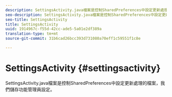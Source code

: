 ```yaml
---
description: SettingsActivity.java檔案是控制SharedPreferences中設定更新處理的檔案，我們儲存功能管理員設定。
seo-description: SettingsActivity.java檔案是控制SharedPreferences中設定更新處理的檔案，我們儲存功能管理員設定。
seo-title: SettingsActivity
title: SettingsActivity
uuid: 1914967c-f55d-42cc-ade5-5a01e2df389a
translation-type: tm+mt
source-git-commit: 31b6cad26bcc393d731080a70eff1c59551f1c8e

---
```



# SettingsActivity {#settingsactivity}

SettingsActivity.java檔案是控制SharedPreferences中設定更新處理的檔案，我們儲存功能管理員設定。